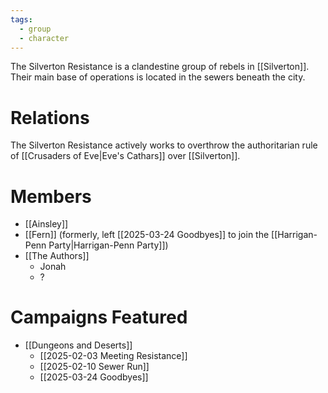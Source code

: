 ```yaml
---
tags:
  - group
  - character
---
```

The Silverton Resistance is a clandestine group of rebels in [[Silverton]]. Their main base of operations is located in the sewers beneath the city.

# Relations

The Silverton Resistance actively works to overthrow the authoritarian rule of [[Crusaders of Eve|Eve's Cathars]] over [[Silverton]].

# Members

- [[Ainsley]]
- [[Fern]] (formerly, left [[2025-03-24 Goodbyes]] to join the [[Harrigan-Penn Party|Harrigan-Penn Party]])
- [[The Authors]]
	- Jonah
	- ?

# Campaigns Featured

- [[Dungeons and Deserts]]
	- [[2025-02-03 Meeting Resistance]]
	- [[2025-02-10 Sewer Run]]
	- [[2025-03-24 Goodbyes]]